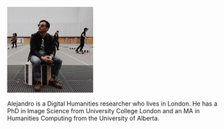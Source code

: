 ![portrait][portrait]

Alejandro is a Digital Humanities researcher who lives in London.
He has a PhD in Image Science from University College London
and an MA in Humanities Computing from the University of Alberta.


[portrait]: /images/portrait.jpeg